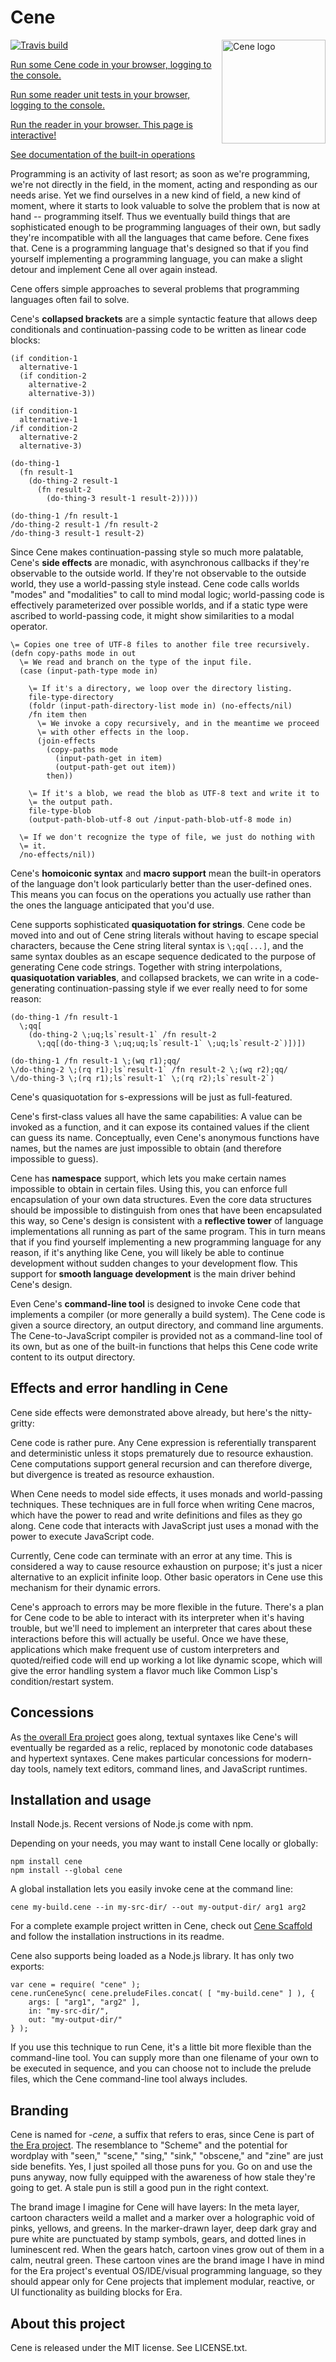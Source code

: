# Cene

<img title="Cene logo" width="166" height="166" src="https://rocketnia.github.io/era-cene/notes/logo/cene-logo-rough-small.png" align="right">

[![Travis build](https://travis-ci.org/rocketnia/era-cene.svg?branch=master)](https://travis-ci.org/rocketnia/era-cene)

[Run some Cene code in your browser, logging to the console.](https://rocketnia.github.io/era-cene/demos/cene.html)

[Run some reader unit tests in your browser, logging to the console.](https://rocketnia.github.io/era-cene/demos/unit-tests.html)

[Run the reader in your browser. This page is interactive!](https://rocketnia.github.io/era-cene/demos/reader.html)

[See documentation of the built-in operations](https://cene.readthedocs.io/en/latest/)

Programming is an activity of last resort; as soon as we're programming, we're not directly in the field, in the moment, acting and responding as our needs arise. Yet we find ourselves in a new kind of field, a new kind of moment, where it starts to look valuable to solve the problem that is now at hand -- programming itself. Thus we eventually build things that are sophisticated enough to be programming languages of their own, but sadly they're incompatible with all the languages that came before. Cene fixes that. Cene is a programming language that's designed so that if you find yourself implementing a programming language, you can make a slight detour and implement Cene all over again instead.

Cene offers simple approaches to several problems that programming languages often fail to solve.

Cene's **collapsed brackets** are a simple syntactic feature that allows deep conditionals and continuation-passing code to be written as linear code blocks:

```
(if condition-1
  alternative-1
  (if condition-2
    alternative-2
    alternative-3))

(if condition-1
  alternative-1
/if condition-2
  alternative-2
  alternative-3)

(do-thing-1
  (fn result-1
    (do-thing-2 result-1
      (fn result-2
        (do-thing-3 result-1 result-2)))))

(do-thing-1 /fn result-1
/do-thing-2 result-1 /fn result-2
/do-thing-3 result-1 result-2)
```

Since Cene makes continuation-passing style so much more palatable, Cene's **side effects** are monadic, with asynchronous callbacks if they're observable to the outside world. If they're not observable to the outside world, they use a world-passing style instead. Cene code calls worlds "modes" and "modalities" to call to mind modal logic; world-passing code is effectively parameterized over possible worlds, and if a static type were ascribed to world-passing code, it might show similarities to a modal operator.

```
\= Copies one tree of UTF-8 files to another file tree recursively.
(defn copy-paths mode in out
  \= We read and branch on the type of the input file.
  (case (input-path-type mode in)
    
    \= If it's a directory, we loop over the directory listing.
    file-type-directory
    (foldr (input-path-directory-list mode in) (no-effects/nil)
    /fn item then
      \= We invoke a copy recursively, and in the meantime we proceed
      \= with other effects in the loop.
      (join-effects
        (copy-paths mode
          (input-path-get in item)
          (output-path-get out item))
        then))
    
    \= If it's a blob, we read the blob as UTF-8 text and write it to
    \= the output path.
    file-type-blob
    (output-path-blob-utf-8 out /input-path-blob-utf-8 mode in)
    
  \= If we don't recognize the type of file, we just do nothing with
  \= it.
  /no-effects/nil))
```

Cene's **homoiconic syntax** and **macro support** mean the built-in operators of the language don't look particularly better than the user-defined ones. This means you can focus on the operations you actually use rather than the ones the language anticipated that you'd use.

Cene supports sophisticated **quasiquotation for strings**. Cene code be moved into and out of Cene string literals without having to escape special characters, because the Cene string literal syntax is `\;qq[...]`, and the same syntax doubles as an escape sequence dedicated to the purpose of generating Cene code strings. Together with string interpolations, **quasiquotation variables**, and collapsed brackets, we can write in a code-generating continuation-passing style if we ever really need to for some reason:

```
(do-thing-1 /fn result-1
  \;qq[
    (do-thing-2 \;uq;ls`result-1` /fn result-2
      \;qq[(do-thing-3 \;uq;uq;ls`result-1` \;uq;ls`result-2`)])])

(do-thing-1 /fn result-1 \;(wq r1);qq/
\/do-thing-2 \;(rq r1);ls`result-1` /fn result-2 \;(wq r2);qq/
\/do-thing-3 \;(rq r1);ls`result-1` \;(rq r2);ls`result-2`)
```

Cene's quasiquotation for s-expressions will be just as full-featured.

Cene's first-class values all have the same capabilities: A value can be invoked as a function, and it can expose its contained values if the client can guess its name. Conceptually, even Cene's anonymous functions have names, but the names are just impossible to obtain (and therefore impossible to guess).

Cene has **namespace** support, which lets you make certain names impossible to obtain in certain files. Using this, you can enforce full encapsulation of your own data structures. Even the core data structures should be impossible to distinguish from ones that have been encapsulated this way, so Cene's design is consistent with a **reflective tower** of language implementations all running as part of the same program. This in turn means that if you find yourself implementing a new programming language for any reason, if it's anything like Cene, you will likely be able to continue development without sudden changes to your development flow. This support for **smooth language development** is the main driver behind Cene's design.

Even Cene's **command-line tool** is designed to invoke Cene code that implements a compiler (or more generally a build system). The Cene code is given a source directory, an output directory, and command line arguments. The Cene-to-JavaScript compiler is provided not as a command-line tool of its own, but as one of the built-in functions that helps this Cene code write content to its output directory.

## Effects and error handling in Cene

Cene side effects were demonstrated above already, but here's the nitty-gritty:

Cene code is rather pure. Any Cene expression is referentially transparent and deterministic unless it stops prematurely due to resource exhaustion. Cene computations support general recursion and can therefore diverge, but divergence is treated as resource exhaustion.

When Cene needs to model side effects, it uses monads and world-passing techniques. These techniques are in full force when writing Cene macros, which have the power to read and write definitions and files as they go along. Cene code that interacts with JavaScript just uses a monad with the power to execute JavaScript code.

Currently, Cene code can terminate with an error at any time. This is considered a way to cause resource exhaustion on purpose; it's just a nicer alternative to an explicit infinite loop. Other basic operators in Cene use this mechanism for their dynamic errors.

Cene's approach to errors may be more flexible in the future. There's a plan for Cene code to be able to interact with its interpreter when it's having trouble, but we'll need to implement an interpreter that cares about these interactions before this will actually be useful. Once we have these, applications which make frequent use of custom interpreters and quoted/reified code will end up working a lot like dynamic scope, which will give the error handling system a flavor much like Common Lisp's condition/restart system.

## Concessions

As [the overall Era project](https://github.com/rocketnia/era) goes along, textual syntaxes like Cene's will eventually be regarded as a relic, replaced by monotonic code databases and hypertext syntaxes. Cene makes particular concessions for modern-day tools, namely text editors, command lines, and JavaScript runtimes.

## Installation and usage

Install Node.js. Recent versions of Node.js come with npm.

Depending on your needs, you may want to install Cene locally or globally:

```
npm install cene
npm install --global cene
```

A global installation lets you easily invoke cene at the command line:

```
cene my-build.cene --in my-src-dir/ --out my-output-dir/ arg1 arg2
```

For a complete example project written in Cene, check out [Cene Scaffold](https://github.com/rocketnia/cene-scaffold) and follow the installation instructions in its readme.

Cene also supports being loaded as a Node.js library. It has only two exports:

```
var cene = require( "cene" );
cene.runCeneSync( cene.preludeFiles.concat( [ "my-build.cene" ] ), {
    args: [ "arg1", "arg2" ],
    in: "my-src-dir/",
    out: "my-output-dir/"
} );
```

If you use this technique to run Cene, it's a little bit more flexible than the command-line tool. You can supply more than one filename of your own to be executed in sequence, and you can choose not to include the prelude files, which the Cene command-line tool always includes.

## Branding

Cene is named for _-cene_, a suffix that refers to eras, since Cene is part of [the Era project](https://github.com/rocketnia/era). The resemblance to "Scheme" and the potential for wordplay with "seen," "scene," "sing," "sink," "obscene," and "zine" are just side benefits. Yes, I just spoiled all those puns for you. Go on and use the puns anyway, now fully equipped with the awareness of how stale they're going to get. A stale pun is still a good pun in the right context.

The brand image I imagine for Cene will have layers: In the meta layer, cartoon characters weild a mallet and a marker over a holographic void of pinks, yellows, and greens. In the marker-drawn layer, deep dark gray and pure white are punctuated by stamp symbols, gears, and dotted lines in luminescent red. When the gears hatch, cartoon vines grow out of them in a calm, neutral green. These cartoon vines are the brand image I have in mind for the Era project's eventual OS/IDE/visual programming language, so they should appear only for Cene projects that implement modular, reactive, or UI functionality as building blocks for Era.

## About this project

Cene is released under the MIT license. See LICENSE.txt.
